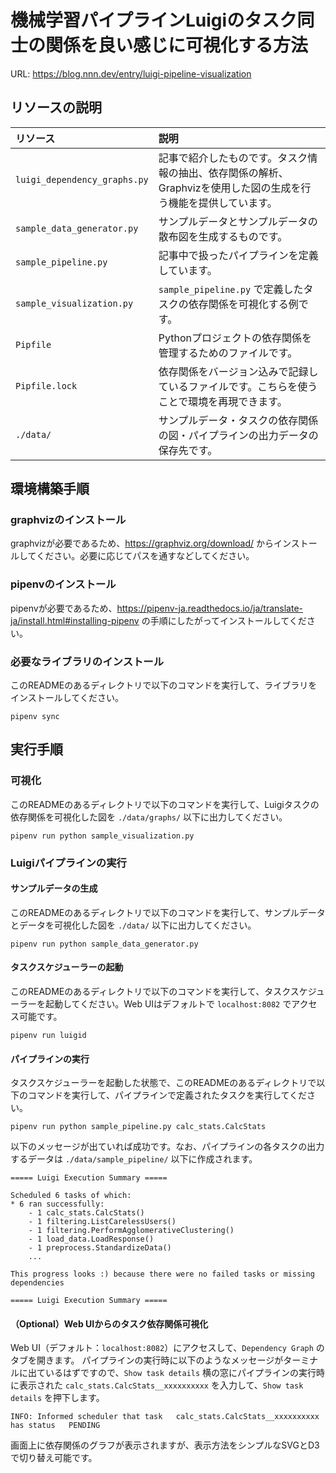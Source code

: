 # 機械学習パイプラインLuigiのタスク同士の関係を良い感じに可視化する方法

URL: https://blog.nnn.dev/entry/luigi-pipeline-visualization

## リソースの説明

| リソース                       | 説明                                                                                                             |
| :--------------------------- | :--------------------------------------------------------------------------------------------------------------- |
| `luigi_dependency_graphs.py` | 記事で紹介したものです。タスク情報の抽出、依存関係の解析、Graphvizを使用した図の生成を行う機能を提供しています。 |
| `sample_data_generator.py`   | サンプルデータとサンプルデータの散布図を生成するものです。                                                       |
| `sample_pipeline.py`         | 記事中で扱ったパイプラインを定義しています。                                                                     |
| `sample_visualization.py`    | `sample_pipeline.py` で定義したタスクの依存関係を可視化する例です。                                                 |
| `Pipfile`                    | Pythonプロジェクトの依存関係を管理するためのファイルです。                                                       |
| `Pipfile.lock`               | 依存関係をバージョン込みで記録しているファイルです。こちらを使うことで環境を再現できます。                       |
| `./data/`                    | サンプルデータ・タスクの依存関係の図・パイプラインの出力データの保存先です。                                     |


## 環境構築手順
### graphvizのインストール
graphvizが必要であるため、https://graphviz.org/download/ からインストールしてください。必要に応じてパスを通すなどしてください。

### pipenvのインストール
pipenvが必要であるため、https://pipenv-ja.readthedocs.io/ja/translate-ja/install.html#installing-pipenv の手順にしたがってインストールしてください。

### 必要なライブラリのインストール
このREADMEのあるディレクトリで以下のコマンドを実行して、ライブラリをインストールしてください。
```
pipenv sync
```

## 実行手順

### 可視化
このREADMEのあるディレクトリで以下のコマンドを実行して、Luigiタスクの依存関係を可視化した図を `./data/graphs/` 以下に出力してください。
```
pipenv run python sample_visualization.py
```

### Luigiパイプラインの実行

#### サンプルデータの生成
このREADMEのあるディレクトリで以下のコマンドを実行して、サンプルデータとデータを可視化した図を `./data/` 以下に出力してください。
```
pipenv run python sample_data_generator.py 
```
#### タスクスケジューラーの起動
このREADMEのあるディレクトリで以下のコマンドを実行して、タスクスケジューラーを起動してください。Web UIはデフォルトで `localhost:8082` でアクセス可能です。
```
pipenv run luigid
```

#### パイプラインの実行
タスクスケジューラーを起動した状態で、このREADMEのあるディレクトリで以下のコマンドを実行して、パイプラインで定義されたタスクを実行してください。
```
pipenv run python sample_pipeline.py calc_stats.CalcStats
```

以下のメッセージが出ていれば成功です。なお、パイプラインの各タスクの出力するデータは `./data/sample_pipeline/` 以下に作成されます。

```
===== Luigi Execution Summary =====

Scheduled 6 tasks of which:
* 6 ran successfully:
    - 1 calc_stats.CalcStats()
    - 1 filtering.ListCarelessUsers()
    - 1 filtering.PerformAgglomerativeClustering()
    - 1 load_data.LoadResponse()
    - 1 preprocess.StandardizeData()
    ...

This progress looks :) because there were no failed tasks or missing dependencies

===== Luigi Execution Summary =====
```

#### （Optional）Web UIからのタスク依存関係可視化
Web UI（デフォルト：`localhost:8082`）にアクセスして、`Dependency Graph` のタブを開きます。
パイプラインの実行時に以下のようなメッセージがターミナルに出ているはずですので、`Show task details` 横の窓にパイプラインの実行時に表示された `calc_stats.CalcStats__xxxxxxxxxx` を入力して、`Show task details` を押下します。
```
INFO: Informed scheduler that task   calc_stats.CalcStats__xxxxxxxxxx   has status   PENDING
```

画面上に依存関係のグラフが表示されますが、表示方法をシンプルなSVGとD3で切り替え可能です。